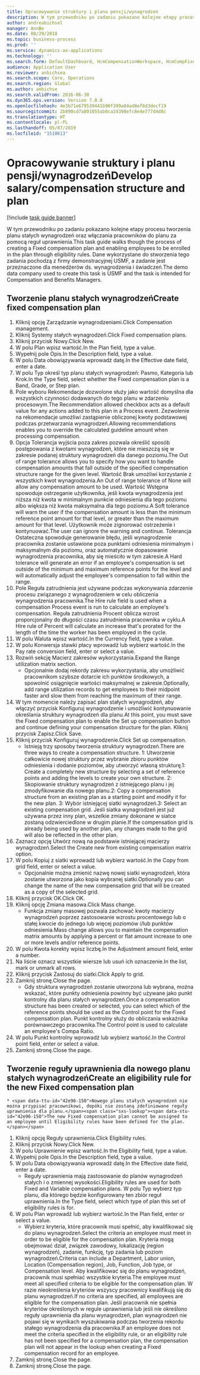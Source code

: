 ```yaml
---
title: Opracowywanie struktury i planu pensji/wynagrodzeń
description: W tym przewodniku po zadaniu pokazano kolejne etapy procesu tworzenia planu stałych wynagrodzeń oraz włączania pracowników do planu za pomocą reguł uprawnienia.
author: andreabichsel
manager: AnnBe
ms.date: 08/29/2018
ms.topic: business-process
ms.prod: ''
ms.service: dynamics-ax-applications
ms.technology: ''
ms.search.form: DefaultDashboard, HcmCompensationWorkspace, HcmCompFixedPlansPart, HRMCompFixedPlanTable, HRMCompCreateGridDialog, HRCCompGridView, HRMCompEligibility,  HRCCompGrid
audience: Application User
ms.reviewer: anbichsea
ms.search.scope: Core, Operations
ms.search.region: Global
ms.author: anbichse
ms.search.validFrom: 2016-06-30
ms.dyn365.ops.version: Version 7.0.0
ms.openlocfilehash: 4e3b71e679539441b90f399a84ad8ef8d3decf19
ms.sourcegitcommit: 2b890cd7a801055ab0ca24398efc8e4e777d4d8c
ms.translationtype: HT
ms.contentlocale: pl-PL
ms.lasthandoff: 05/07/2019
ms.locfileid: "1510613"
---
```

# <a name="develop-salarycompensation-structure-and-plan"></a><span data-ttu-id="42e96-103">Opracowywanie struktury i planu pensji/wynagrodzeń</span><span class="sxs-lookup"><span data-stu-id="42e96-103">Develop salary/compensation structure and plan</span></span>

[!include [task guide banner](../../includes/task-guide-banner.md)]

<span data-ttu-id="42e96-104">W tym przewodniku po zadaniu pokazano kolejne etapy procesu tworzenia planu stałych wynagrodzeń oraz włączania pracowników do planu za pomocą reguł uprawnienia.</span><span class="sxs-lookup"><span data-stu-id="42e96-104">This task guide walks though the process of creating a Fixed compensation plan and enabling employees to be enrolled in the plan through eligibility rules.</span></span> <span data-ttu-id="42e96-105">Dane wykorzystane do stworzenia tego zadania pochodzą z firmy demonstracyjnej USMF, a zadanie jest przeznaczone dla menedżerów ds. wynagrodzenia i świadczeń.</span><span class="sxs-lookup"><span data-stu-id="42e96-105">The demo data company used to create this task is USMF and the task is intended for Compensation and Benefits Managers.</span></span>


## <a name="create-fixed-compensation-plan"></a><span data-ttu-id="42e96-106">Tworzenie planu stałych wynagrodzeń</span><span class="sxs-lookup"><span data-stu-id="42e96-106">Create fixed compensation plan</span></span>
1. <span data-ttu-id="42e96-107">Kliknij opcję Zarządzanie wynagrodzeniami.</span><span class="sxs-lookup"><span data-stu-id="42e96-107">Click Compensation management.</span></span>
2. <span data-ttu-id="42e96-108">Kliknij Systemy stałych wynagrodzeń.</span><span class="sxs-lookup"><span data-stu-id="42e96-108">Click Fixed compensation plans.</span></span>
3. <span data-ttu-id="42e96-109">Kliknij przycisk Nowy.</span><span class="sxs-lookup"><span data-stu-id="42e96-109">Click New.</span></span>
4. <span data-ttu-id="42e96-110">W polu Plan wpisz wartość.</span><span class="sxs-lookup"><span data-stu-id="42e96-110">In the Plan field, type a value.</span></span>
5. <span data-ttu-id="42e96-111">Wypełnij pole Opis.</span><span class="sxs-lookup"><span data-stu-id="42e96-111">In the Description field, type a value.</span></span>
6. <span data-ttu-id="42e96-112">W polu Data obowiązywania wprowadź datę.</span><span class="sxs-lookup"><span data-stu-id="42e96-112">In the Effective date field, enter a date.</span></span>
7. <span data-ttu-id="42e96-113">W polu Typ określ typ planu stałych wynagrodzeń: Pasmo, Kategoria lub Krok.</span><span class="sxs-lookup"><span data-stu-id="42e96-113">In the Type field, select whether the Fixed compensation plan is a Band, Grade, or Step plan.</span></span>
8. <span data-ttu-id="42e96-114">Pole wyboru Rekomendacje dozwolone służy jako wartość domyślna dla wszystkich czynności dodawanych do tego planu w zdarzeniu procesowym.</span><span class="sxs-lookup"><span data-stu-id="42e96-114">The Recommendation allowed checkbox acts as a default value for any actions added to this plan in a Process event.</span></span>  <span data-ttu-id="42e96-115">Zezwolenie na rekomendacje umożliwi zastąpienie obliczonej kwoty podstawowej podczas przetwarzania wynagrodzeń.</span><span class="sxs-lookup"><span data-stu-id="42e96-115">Allowing recommendations enables you to override the calculated guideline amount when processing compensation.</span></span>
9. <span data-ttu-id="42e96-116">Opcja Tolerancja wyjścia poza zakres pozwala określić sposób postępowania z kwotami wynagrodzeń, które nie mieszczą się w zakresie podanej struktury wynagrodzeń dla danego poziomu.</span><span class="sxs-lookup"><span data-stu-id="42e96-116">The Out of range tolerance allows you to specify how you want to handle compensation amounts that fall outside of the specified compensation structure range for the given level.</span></span>  <span data-ttu-id="42e96-117">Wartość Brak umożliwi korzystanie z wszystkich kwot wynagrodzenia.</span><span class="sxs-lookup"><span data-stu-id="42e96-117">An Out of range tolerance of None will allow any compensation amount to be used.</span></span>  <span data-ttu-id="42e96-118">Wartość Wstępna spowoduje ostrzeganie użytkownika, jeśli kwota wynagrodzenia jest niższa niż kwota w minimalnym punkcie odniesienia dla tego poziomu albo większa niż kwota maksymalna dla tego poziomu.</span><span class="sxs-lookup"><span data-stu-id="42e96-118">A Soft tolerance will warn the user if the compensation amount is less than the minimum reference point amount for that level, or greater than the maximum amount for that level.</span></span> <span data-ttu-id="42e96-119">Użytkownik może zignorować ostrzeżenie i kontynuować.</span><span class="sxs-lookup"><span data-stu-id="42e96-119">The user can ignore the warning and continue.</span></span>  <span data-ttu-id="42e96-120">Tolerancja Ostateczna spowoduje generowanie błędu, jeśli wynagrodzenie pracownika zostanie ustawione poza punktami odniesienia minimalnym i maksymalnym dla poziomu, oraz automatycznie dopasowanie wynagrodzenia pracownika, aby się mieściło w tym zakresie.</span><span class="sxs-lookup"><span data-stu-id="42e96-120">A Hard tolerance will generate an error if an employee's compensation is set outside of the minimum and maximum reference points for the level and will automatically adjust the employee's compensation to fall within the range.</span></span>
10. <span data-ttu-id="42e96-121">Pole Reguła zatrudnienia jest używane podczas wykonywania zdarzenie procesu związanego z wynagrodzeniem w celu obliczenia wynagrodzenia pracownika.</span><span class="sxs-lookup"><span data-stu-id="42e96-121">The Hire rule field is used when a compensation Process event is run to calculate an employee's compensation.</span></span>  <span data-ttu-id="42e96-122">Reguła zatrudnienia Procent oblicza wzrost proporcjonalny do długości czasu zatrudnienia pracownika w cyklu.</span><span class="sxs-lookup"><span data-stu-id="42e96-122">A Hire rule of Percent will calculate an increase that's prorated for the length of the time the worker has been employed in the cycle.</span></span>
11. <span data-ttu-id="42e96-123">W polu Waluta wpisz wartość.</span><span class="sxs-lookup"><span data-stu-id="42e96-123">In the Currency field, type a value.</span></span>
12. <span data-ttu-id="42e96-124">W polu Konwersja stawki płacy wprowadź lub wybierz wartość.</span><span class="sxs-lookup"><span data-stu-id="42e96-124">In the Pay rate conversion field, enter or select a value.</span></span>
13. <span data-ttu-id="42e96-125">Rozwiń sekcję Macierz zakresów wykorzystania.</span><span class="sxs-lookup"><span data-stu-id="42e96-125">Expand the Range utilization matrix section.</span></span>
    * <span data-ttu-id="42e96-126">Opcjonalnie dodaj rekordy zakresu wykorzystania, aby umożliwić pracownikom szybsze dotarcie ich punktów środkowych, a spowolnić osiągnięcie wartości maksymalnej w zakresie.</span><span class="sxs-lookup"><span data-stu-id="42e96-126">Optionally, add range utilization records to get employees to their midpoint faster and slow them from reaching the maximum of their range.</span></span>  
14. <span data-ttu-id="42e96-127">W tym momencie należy zapisać plan stałych wynagrodzeń, aby włączyć przycisk Konfiguruj wynagrodzenie i umożliwić kontynuowanie określania struktury wynagrodzeń dla planu.</span><span class="sxs-lookup"><span data-stu-id="42e96-127">At this point, you must save the Fixed compensation plan to enable the Set up compensation button and continue defining your compensation structure for the plan.</span></span>  <span data-ttu-id="42e96-128">Kliknij przycisk Zapisz.</span><span class="sxs-lookup"><span data-stu-id="42e96-128">Click Save.</span></span>
15. <span data-ttu-id="42e96-129">Kliknij przycisk Konfiguruj wynagrodzenie.</span><span class="sxs-lookup"><span data-stu-id="42e96-129">Click Set up compensation.</span></span>
    * <span data-ttu-id="42e96-130">Istnieją trzy sposoby tworzenia struktury wynagrodzeń.</span><span class="sxs-lookup"><span data-stu-id="42e96-130">There are three ways to create a compensation structure.</span></span> <span data-ttu-id="42e96-131">1: Utworzenie całkowicie nowej struktury przez wybranie zbioru punktów odniesienia i dodanie poziomów, aby utworzyć własną strukturę.</span><span class="sxs-lookup"><span data-stu-id="42e96-131">1: Create a completely new structure by selecting a set of reference points and adding the levels to create your own structure.</span></span> <span data-ttu-id="42e96-132">2: Skopiowanie struktury wynagrodzeń z istniejącego planu i jej zmodyfikowanie dla nowego planu.</span><span class="sxs-lookup"><span data-stu-id="42e96-132">2: Copy a compensation structure from an existing plan as a starting point and modify it for the new plan.</span></span> <span data-ttu-id="42e96-133">3: Wybór istniejącej siatki wynagrodzeń.</span><span class="sxs-lookup"><span data-stu-id="42e96-133">3: Select an existing compensation grid.</span></span> <span data-ttu-id="42e96-134">Jeśli siatka wynagrodzeń jest już używana przez inny plan, wszelkie zmiany dokonane w siatce zostaną odzwierciedlone w drugim planie.</span><span class="sxs-lookup"><span data-stu-id="42e96-134">If the compensation grid is already being used by another plan, any changes made to the grid will also be reflected in the other plan.</span></span>  
16. <span data-ttu-id="42e96-135">Zaznacz opcję Utwórz nową na podstawie istniejącej macierzy wynagrodzeń.</span><span class="sxs-lookup"><span data-stu-id="42e96-135">Select the Create new from existing compensation matrix option.</span></span>
17. <span data-ttu-id="42e96-136">W polu Kopiuj z siatki wprowadź lub wybierz wartość.</span><span class="sxs-lookup"><span data-stu-id="42e96-136">In the Copy from grid field, enter or select a value.</span></span>
    * <span data-ttu-id="42e96-137">Opcjonalnie można zmienić nazwę nowej siatki wynagrodzeń, która zostanie utworzona jako kopia wybranej siatki.</span><span class="sxs-lookup"><span data-stu-id="42e96-137">Optionally you can change the name of the new compensation grid that will be created as a copy of the selected grid.</span></span>  
18. <span data-ttu-id="42e96-138">Kliknij przycisk OK.</span><span class="sxs-lookup"><span data-stu-id="42e96-138">Click OK.</span></span>
19. <span data-ttu-id="42e96-139">Kliknij opcję Zmiana masowa.</span><span class="sxs-lookup"><span data-stu-id="42e96-139">Click Mass change.</span></span>
    * <span data-ttu-id="42e96-140">Funkcja zmiany masowej pozwala zachować kwoty macierzy wynagrodzeń poprzez zastosowanie wzrostu procentowego lub o stałej kwocie do jednego lub więcej poziomów i/lub punktów odniesienia.</span><span class="sxs-lookup"><span data-stu-id="42e96-140">Mass change allows you to maintain the compensation matrix amounts by applying a percent or flat amount increase to one or more levels and/or reference points.</span></span>  
20. <span data-ttu-id="42e96-141">W polu Kwota korekty wpisz liczbę.</span><span class="sxs-lookup"><span data-stu-id="42e96-141">In the Adjustment amount field, enter a number.</span></span>
21. <span data-ttu-id="42e96-142">Na liście oznacz wszystkie wiersze lub usuń ich oznaczenie.</span><span class="sxs-lookup"><span data-stu-id="42e96-142">In the list, mark or unmark all rows.</span></span>
22. <span data-ttu-id="42e96-143">Kliknij przycisk Zastosuj do siatki.</span><span class="sxs-lookup"><span data-stu-id="42e96-143">Click Apply to grid.</span></span>
23. <span data-ttu-id="42e96-144">Zamknij stronę.</span><span class="sxs-lookup"><span data-stu-id="42e96-144">Close the page.</span></span>
    * <span data-ttu-id="42e96-145">Gdy struktura wynagrodzeń zostanie utworzona lub wybrana, można wskazać, które punkty odniesienia powinny być używane jako punkt kontrolny dla planu stałych wynagrodzeń.</span><span class="sxs-lookup"><span data-stu-id="42e96-145">Once a compensation structure has been created or selected, you can select which of the reference points should be used as the Control point for the Fixed compensation plan.</span></span>  <span data-ttu-id="42e96-146">Punkt kontrolny służy do obliczania wskaźnika porównawczego pracownika.</span><span class="sxs-lookup"><span data-stu-id="42e96-146">The Control point is used to calculate an employee's Compa Ratio.</span></span>  
24. <span data-ttu-id="42e96-147">W polu Punkt kontrolny wprowadź lub wybierz wartość.</span><span class="sxs-lookup"><span data-stu-id="42e96-147">In the Control point field, enter or select a value.</span></span>
25. <span data-ttu-id="42e96-148">Zamknij stronę.</span><span class="sxs-lookup"><span data-stu-id="42e96-148">Close the page.</span></span>

## <a name="create-an-eligibility-rule-for-the-new-fixed-compensation-plan"></a><span data-ttu-id="42e96-149">Tworzenie reguły uprawnienia dla nowego planu stałych wynagrodzeń</span><span class="sxs-lookup"><span data-stu-id="42e96-149">Create an eligibility rule for the new Fixed compensation plan</span></span>
    * <span data-ttu-id="42e96-150">Nowego planu stałych wynagrodzeń nie można przypisać pracownikowi, dopóki nie zostaną zdefiniowane reguły uprawnienia dla planu.</span><span class="sxs-lookup"><span data-stu-id="42e96-150">The new Fixed compensation plan cannot be assigned to an employee until Eligibility rules have been defined for the plan.</span></span>  
1. <span data-ttu-id="42e96-151">Kliknij opcję Reguły uprawnienia.</span><span class="sxs-lookup"><span data-stu-id="42e96-151">Click Eligibility rules.</span></span>
2. <span data-ttu-id="42e96-152">Kliknij przycisk Nowy.</span><span class="sxs-lookup"><span data-stu-id="42e96-152">Click New.</span></span>
3. <span data-ttu-id="42e96-153">W polu Uprawnienie wpisz wartość.</span><span class="sxs-lookup"><span data-stu-id="42e96-153">In the Eligibility field, type a value.</span></span>
4. <span data-ttu-id="42e96-154">Wypełnij pole Opis.</span><span class="sxs-lookup"><span data-stu-id="42e96-154">In the Description field, type a value.</span></span>
5. <span data-ttu-id="42e96-155">W polu Data obowiązywania wprowadź datę.</span><span class="sxs-lookup"><span data-stu-id="42e96-155">In the Effective date field, enter a date.</span></span>
    * <span data-ttu-id="42e96-156">Reguły uprawnienia mają zastosowanie do planów wynagrodzeń stałych i o zmiennej wysokości.</span><span class="sxs-lookup"><span data-stu-id="42e96-156">Eligibility rules are used for both Fixed and Variable compensation plans.</span></span>  <span data-ttu-id="42e96-157">W polu Typ wybierz typ planu, dla którego będzie konfigurowany ten zbiór reguł uprawnienia.</span><span class="sxs-lookup"><span data-stu-id="42e96-157">In the Type field, select which type of plan this set of eligibility rules is for.</span></span>  
6. <span data-ttu-id="42e96-158">W polu Plan wprowadź lub wybierz wartość.</span><span class="sxs-lookup"><span data-stu-id="42e96-158">In the Plan field, enter or select a value.</span></span>
    * <span data-ttu-id="42e96-159">Wybierz kryteria, które pracownik musi spełnić, aby kwalifikować się do planu wynagrodzeń.</span><span class="sxs-lookup"><span data-stu-id="42e96-159">Select the criteria an employee must meet in order to be eligible for the compensation plan.</span></span> <span data-ttu-id="42e96-160">Kryteria mogą obejmować dział, związek zawodowy, lokalizację (region wynagrodzeń), zadanie, funkcję, typ zadania lub poziom wynagrodzeń.</span><span class="sxs-lookup"><span data-stu-id="42e96-160">Criteria can include a Department, Labor union, Location (Compensation region), Job, Function, Job type, or Compensation level.</span></span> <span data-ttu-id="42e96-161">Aby kwalifikować się do planu wynagrodzeń, pracownik musi spełniać wszystkie kryteria.</span><span class="sxs-lookup"><span data-stu-id="42e96-161">The employee must meet all specified criteria to be eligible for the compensation plan.</span></span> <span data-ttu-id="42e96-162">W razie nieokreślenia kryteriów wszyscy pracownicy kwalifikują się do planu wynagrodzeń.</span><span class="sxs-lookup"><span data-stu-id="42e96-162">If no criteria are specified, all employees are eligible for the compensation plan.</span></span> <span data-ttu-id="42e96-163">Jeśli pracownik nie spełnia kryteriów określonych w regule uprawnienia lub jeśli nie określono reguły uprawnienia dla planu wynagrodzeń, plan wynagrodzeń nie pojawi się w wynikach wyszukiwania podczas tworzenia rekordu stałego wynagrodzenia dla pracownika.</span><span class="sxs-lookup"><span data-stu-id="42e96-163">If an employee does not meet the criteria specified in the eligibility rule, or an eligibility rule has not been specified for a compensation plan, the compensation plan will not appear in the lookup when creating a Fixed compensation record for an employee.</span></span>  
7. <span data-ttu-id="42e96-164">Zamknij stronę.</span><span class="sxs-lookup"><span data-stu-id="42e96-164">Close the page.</span></span>
8. <span data-ttu-id="42e96-165">Zamknij stronę.</span><span class="sxs-lookup"><span data-stu-id="42e96-165">Close the page.</span></span>

